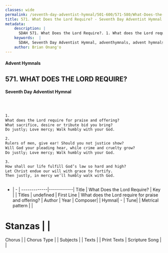 ```yaml
---
classes: wide
permalink: /seventh-day-adventist-hymnal/501-600/571-580/What-Does-the-Lord-Require/
title: 571. What Does the Lord Require? - Seventh Day Adventist Hymnal
metadata:
    description: |
      SDAH 571. What Does the Lord Require?. 1. What does the Lord require for praise and offering? What sacrifice, desire or tribute bid you bring? Do justly; Love mercy; Walk humbly with your God.
    keywords:  |
      SDAH, Seventh Day Adventist Hymnal, adventhymnals, advent hymnals, What Does the Lord Require?, What does the Lord require for praise and offering? 
    author: Brian Onang'o
---
```


#### Advent Hymnals
## 571. WHAT DOES THE LORD REQUIRE?
#### Seventh Day Adventist Hymnal

```txt



1.
What does the Lord require for praise and offering?
What sacrifice, desire or tribute bid you bring?
Do justly; Love mercy; Walk humbly with your God.

2.
Rulers of men, give ear! Should you not justice show?
Will God your pleading hear, while crime and cruelty grow?
Do justly; Love mercy; Walk humbly with your God.

3.
How shall our life fulfill God’s law so hard and high?
Let Christ endue our will with grace to fortify.
Then justly, in mercy we’ll humbly walk with God.



```

- |   -  |
-------------|------------|
Title | What Does the Lord Require? |
Key |  |
Titles | undefined |
First Line | What does the Lord require for praise and offering? |
Author | 
Year | 
Composer|  |
Hymnal|  - |
Tune|  |
Metrical pattern | |
# Stanzas |  |
Chorus |  |
Chorus Type |  |
Subjects |  |
Texts |  |
Print Texts | 
Scripture Song |  |
  
